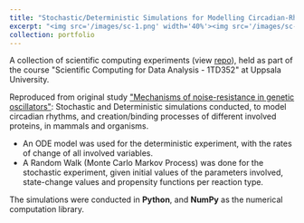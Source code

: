 ```yaml
---
title: "Stochastic/Deterministic Simulations for Modelling Circadian-Rhythm Genetic Oscillators"
excerpt: "<img src='/images/sc-1.png' width='40%'><img src='/images/sc-2.png' width='60%'>"
collection: portfolio
---
```


A collection of scientific computing experiments (view [repo](https://github.com/adityak714/scientific-computations/tree/main)), held as part of the course "Scientific Computing for Data Analysis - 1TD352" at Uppsala University.

Reproduced from original study ["Mechanisms of noise-resistance in genetic oscillators"](https://www.pnas.org/doi/abs/10.1073/pnas.092133899): Stochastic and Deterministic simulations conducted, to model circadian rhythms, and creation/binding processes of different involved proteins, in mammals and organisms. 
- An ODE model was used for the deterministic experiment, with the rates of change of all involved variables. 
- A Random Walk (Monte Carlo Markov Process) was done for the stochastic experiment, given initial values of the parameters involved, state-change values and propensity functions per reaction type. 

The simulations were conducted in **Python**, and **NumPy** as the numerical computation library. 